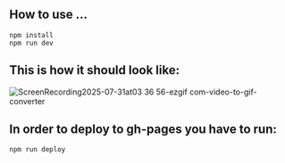## How to use ...

```
npm install
npm run dev
```

## This is how it should look like:

![ScreenRecording2025-07-31at03 36 56-ezgif com-video-to-gif-converter](https://github.com/user-attachments/assets/6c1ba1e2-8302-4372-863b-f48b0e57ba0a)

## In order to deploy to gh-pages you have to run:

`npm run deploy`
